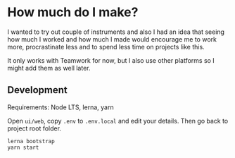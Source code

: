 
# How much do I make?

I wanted to try out couple of instruments and also I had an idea that seeing how much I worked and how much I made would encourage me to work more, procrastinate less and to spend less time on projects like this.

It only works with Teamwork for now, but I also use other platforms so I might add them as well later.

## Development

Requirements: Node LTS, lerna, yarn

Open `ui/web`, copy `.env` to `.env.local` and edit your details. Then go back to project root folder.

```
lerna bootstrap
yarn start
```
